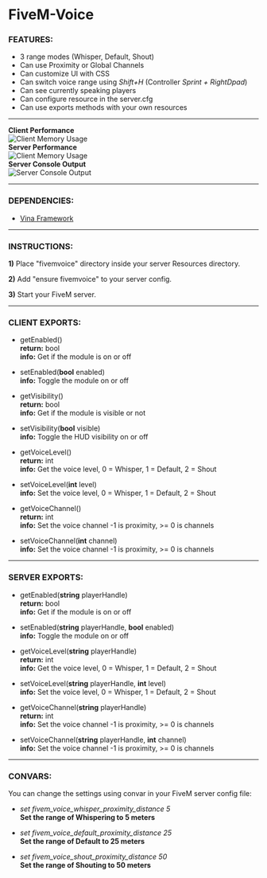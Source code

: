 # FiveM-Voice

### FEATURES:
- 3 range modes (Whisper, Default, Shout)
- Can use Proximity or Global Channels
- Can customize UI with CSS
- Can switch voice range using *Shift+H* (Controller *Sprint + RightDpad*)
- Can see currently speaking players
- Can configure resource in the server.cfg
- Can use exports methods with your own resources
  
---
  
**Client Performance**  
![Client Memory Usage](https://i.imgur.com/BjJ1isu.png)  
**Server Performance**  
![Client Memory Usage](https://i.imgur.com/sZlnrWQ.png)  
**Server Console Output**  
![Server Console Output](https://i.imgur.com/r3eYRmC.png)  
  
---
  
### DEPENDENCIES:
- [Vina Framework](https://github.com/VinaStar/Vina-Framework/releases)
  
---
   
### INSTRUCTIONS:
   
   **1)** Place "fivemvoice" directory inside your server Resources directory.
   
   **2)** Add "ensure fivemvoice" to your server config.
   
   **3)** Start your FiveM server.
   
---
  
### CLIENT EXPORTS:
- getEnabled()  
**return:** bool  
**info:** Get if the module is on or off  
  
- setEnabled(**bool** enabled)  
**info:** Toggle the module on or off  
  
- getVisibility()  
**return:** bool  
**info:** Get if the module is visible or not  
  
- setVisibility(**bool** visible)  
**info:** Toggle the HUD visibility on or off  
  
- getVoiceLevel()  
**return:** int  
**info:** Get the voice level, 0 = Whisper, 1 = Default, 2 = Shout  
  
- setVoiceLevel(**int** level)  
**info:** Set the voice level, 0 = Whisper, 1 = Default, 2 = Shout  
  
- getVoiceChannel()  
**return:** int  
**info:** Set the voice channel -1 is proximity, >= 0 is channels  
  
- setVoiceChannel(**int** channel)  
**info:** Set the voice channel -1 is proximity, >= 0 is channels  
  
---
  
### SERVER EXPORTS:
- getEnabled(**string** playerHandle)  
**return:** bool  
**info:** Get if the module is on or off  
  
- setEnabled(**string** playerHandle, **bool** enabled)  
**info:** Toggle the module on or off  
  
- getVoiceLevel(**string** playerHandle)  
**return:** int  
**info:** Get the voice level, 0 = Whisper, 1 = Default, 2 = Shout  
  
- setVoiceLevel(**string** playerHandle, **int** level)  
**info:** Set the voice level, 0 = Whisper, 1 = Default, 2 = Shout  
  
- getVoiceChannel(**string** playerHandle)  
**return:** int  
**info:** Set the voice channel -1 is proximity, >= 0 is channels  
  
- setVoiceChannel(**string** playerHandle, **int** channel)  
**info:** Set the voice channel -1 is proximity, >= 0 is channels  
  
---
  
### CONVARS:
You can change the settings using convar in your FiveM server config file:
   
- *set fivem_voice_whisper_proximity_distance 5*  
**Set the range of Whispering to 5 meters**

- *set fivem_voice_default_proximity_distance 25*  
**Set the range of Default to 25 meters**

- *set fivem_voice_shout_proximity_distance 50*  
**Set the range of Shouting to 50 meters**
